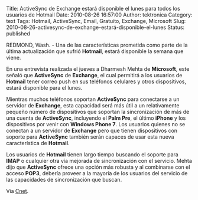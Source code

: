 Title: ActiveSync de Exchange estará disponible el lunes para todos los usuarios de Hotmail
Date: 2010-08-26 16:57:00
Author: tektronica
Category: text
Tags: Hotmail, ActiveSync, Email, Gratuito, Exchange, Microsoft
Slug: 2010-08-26-activesync-de-exchange-estará-disponible-el-lunes
Status: published

REDMOND, Wash. - Una de las características prometida como parte de la
última actualización que sufrió **Hotmail**, estará disponible la semana
que viene.



</p>

En una entrevista realizada el jueves a Dharmesh Mehta de **Microsoft**,
este señaló que **ActiveSync** de **Exchange**, el cual permitirá a los
usuarios de **Hotmail** tener correo push en sus teléfonos celulares y
otros dispositivos, estará disponible para el lunes.<!-- more -->



</p>

Mientras muchos teléfonos soportan **ActiveSync** para conectarse a un
servidor de **Exchange**, esta capacidad será más útil a un
relativamente pequeño número de dispositivos que soportan la
sincronización de más de una cuenta de **ActiveSync**, incluyendo el
**Palm Pre**, el último **iPhone** y los dispositivos por venir con
**Windows Phone 7**. Los usuarios quienes no se conectan a un servidor
de **Exchange** pero que tienen dispositivos con soporte para
**ActiveSync** también serán capaces de usar esta nueva característica
de **Hotmail**.



</p>

Los usuarios de **Hotmail** tienen largo tiempo buscando el soporte para
**IMAP** o cualquier otra vía mejorada de sincronización con el
servicio. Mehta dijo que **ActiveSync** ofrece una opción más robusta y
al combinarse con el acceso **POP3**, debería proveer a la mayoría de
los usuarios del servicio de las capacidades de sincronización que
buscan.



</p>

Vía [Cnet](http://news.cnet.com/8301-13860_3-20014811-56.html).

</p>

